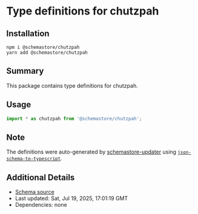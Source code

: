# Type definitions for chutzpah

## Installation

```
npm i @schemastore/chutzpah
yarn add @schemastore/chutzpah
```

## Summary

This package contains type definitions for chutzpah.

## Usage

```ts
import * as chutzpah from '@schemastore/chutzpah';
```

## Note

The definitions were auto-generated by [schemastore-updater](https://github.com/ffflorian/schemastore-updater) using [`json-schema-to-typescript`](https://www.npmjs.com/package/json-schema-to-typescript).

## Additional Details

* [Schema source](https://github.com/SchemaStore/schemastore/tree/master/src/schemas/json/chutzpah)
* Last updated: Sat, Jul 19, 2025, 17:01:19 GMT
* Dependencies: none
